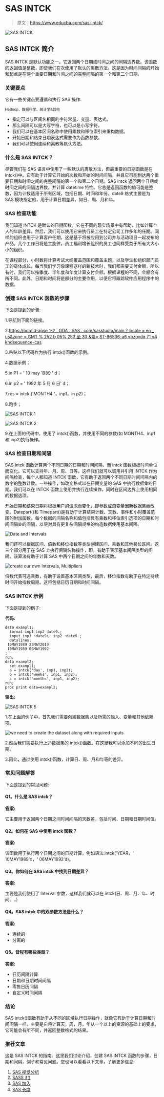 # SAS INTCK

> 原文：<https://www.educba.com/sas-intck/>

![SAS INTCK](img/411300c2277b5e529fb714153c8512ab.png)



## SAS INTCK 简介

SAS INTCK 是默认功能之一。它返回两个日期或时间之间的间隔边界数。该函数的返回值是整数，即使我们在次使用了默认的离散方法。这是因为时间间隔的开始和起点是在两个重要日期和时间之间的完整间隔的第一个和第二个日期。

### 关键要点

它有一些关键点要遵循和执行 SAS 操作:

<small>Hadoop、数据科学、统计学&其他</small>

*   指定可以与区间名相同的字符常量、变量、表达式。
*   那么间隔可以是大写字符，也可以是小写字符。
*   我们可以在基本区间名称中使用乘数和移位索引来重构数据。
*   开始日期和结束日期表达式需要作为函数参数。
*   我们可以使用连续和离散等默认方法。

### 什么是 SAS INTCK？

尽管我们在 SAS 语言中使用了一些默认的离散方法，但最重要的日期函数是在 intck()中。它有助于计算它开始的次数和开始的时间间隔，并且它可能到达两个重要日期和时间之间的完整间隔的第一个和第二个日期。SAS intck 返回两个日期或时间之间的间隔边界数，并计算 datetime 特性。它总是返回函数的值可能是整数，因为计数适用于所有区域，包括日期、时间和年份。date9 格式主要是为 SAS 模块指定的，用于计算日期差异，如日、周、月和年。

### SAS 检查功能

我们知道 INTCK 是默认的日期函数，它在不同的现实场景中有帮助，比如计算个人的年龄差异。然后，我们可以使用它来执行员工在特定公司工作多年的任期。同样的组织也用于计算客户任期，这是基于将被应用到公司并与活动项目一起发布的产品。几个工作日将是主旋律，员工福利增长组织的员工也同样受益于所有大大小小的组织。

在课程部分，小时数将计算考试大纲覆盖范围和覆盖主题，以及学生和组织部门员工的载体成长。每当我们学习像课程这样的新技术时，我们都需要支付金额，所以有时，我们可以按季度、半年度和年度计算支付金额。根据课程的不同，金额会有所不同。此外，日期和时间将是部分的主要作用，以便它将跟踪软件应用程序中的数据。

### 创建 SAS INTCK 函数的步骤

下面是提到的步骤:

1.导航到下面的链接。

2.[https://odmid-apse 1-2 . ODA . SAS . com/sasstudio/main？locale = en _ us&zone = GMT % 252 b 05% 253 至 30 &票= ST-86536-a6 vbzovdq 71 v4 khdsequence-cas](https://odamid-apse1-2.oda.sas.com/SASStudio/main?locale=en_US&zone=GMT%252B05%253A30&ticket=ST-86536-a6VbzOvDq71V4KJHdlGe-cas)

3.粘贴以下代码作为执行 intck()函数的示例。

4.数据示例；

5.in P1 = ' 10 may 1989 ' d；

6.in p2 = ' 1992 年 5 月 6 日' d；

7.res = intck ('MONTH4 '，inp1，in p2)；

8.跑步；

![SAS INTCK 1](img/075275443821b705c81f2ecdd6d0a97a.png)



![SAS INTCK 2](img/d75aea7d6fc54e05a891fff52aca0f93.png)



9.在上面的代码中，使用了 intck()函数，并使用不同的参数(如 MONTH4、inp1 和 inp2)执行操作。

### SAS 检查日期和间隔

SAS intck 函数计算两个不同日期的日期和时间间隔，而 intck 函数根据时间单位而变化。它可以支持年、月、周、日等。这样我们就可以调用并引用 INTCK 作为间隔检查，每个人都知道 INTCK 函数，它有助于返回两个不同日期时间间隔内的数字的整数计数。一些操作，如改变格式以在日期变量的 SAS 中执行数据集的日期。我们可以在 INTCK 函数上使用并执行连续操作，同时在区间边界上使用相同的数据选项。

开始日期和结束日期将根据用户的请求而变化，即参数或自变量因新数据集而改变。Datepart()和 Timepart()是有助于计算结果计数、天数、事件和小时覆盖范围的附加函数。每个数据的间隔名称和值包括具有乘数和移位索引选项的日期和时间间隔处的间隔，以便对具有更复杂间隔规格的构造数据使用基本间隔。

![Date and Intervals](img/620802fc5dfd06108e94cbf3cd996e0d.png)



我们还可以根据区间、倍数和移位指数等类型创建区间、乘数和其他移位区间。这三个部分用于在 SAS 上执行间隔名称操作，即，有助于表示基本间隔类型的间隔。该算法有助于计算 SAS 中两个日期之间的年数和天数。

![create our own Intervals, Multipliers](img/702d5e86e2ecbcb1fc86af2f2ef721fa.png)



倍数代表可选乘数，有助于设置基本区间类型，最后，移位指数有助于在特定持续时间开始指数周期。这将包括日历日期和时间间隔。

### SAS INTCK 示例

下面是提到的例子:

**代码:**

```
data exampl1;
  format inp1 inp2 date9.;
  input inp1 :date9\. inp2 :date9.;
  datalines;
 10MAY1989 22MAY2019
 10MAY1989 06MAY1992
;
run;
data exampl2;
  set exampl1;
  a = intck('day', inp1, inp2);
  b = intck('weeks', inp1, inp2);
  c = intck('months', inp1, inp2);
run;
proc print data=exampl2;
```

**输出:**

![SAS INTCK 5](img/3fdf6fbb39870e9b1fd55c647dc078e6.png)



1.在上面的例子中，首先我们需要创建数据集以及所需的输入、变量和其他依赖项。

![we need to create the dataset along with required inputs](img/385fd5a629fab2acaf7871a3ddf972c1.png)



2.然后我们需要执行上述数据集的 intck()函数。在这里我可以添加不同的出生日期。

3.因此，通过使用 intck()函数，计算日、周、月和年等的差异。

### 常见问题解答

下面是提到的常见问题:

#### Q1。什么是 SAS intck？

**答案:**

它主要用于返回两个日期之间时间间隔的天数差，包括时间、日期和日期时间值。

#### Q2。如何在 SAS 中使用 intck 函数？

**答案:**

该函数用于执行两个日期之间的日期计算，例如语法:intck('YEAR，' 10MAY1989'd，' 06MAY1992'd)。

#### Q3。你如何在 SAS intck 中找到日期差异？

**答案:**

主要是我们使用了 Interval 参数，这样我们就可以在 intck(日、周、月、年、时间、..)

#### Q4。SAS intck 中的双参数方法是什么？

**答案:**

*   连续的
*   分离的

#### Q5。音程有哪些类型？

**答案:**

*   日历间隔计算
*   日期和日期时间间隔
*   零售日历间隔
*   自定义时间间隔

### 结论

SAS intck()函数有助于从不同的区域执行日期操作，就像它有助于计算日期和时间间隔一样。主要是它将计算天，周，月，年从一个以上的资源的基础上的要求，它可能会有所不同，并返回整数格式的结果。

### 推荐文章

这是 SAS INTCK 的指南。这里我们讨论介绍，创建 SAS INTCK 函数的步骤，日期和间隔，例子和常见问题。您也可以看看以下文章，了解更多信息–

1.  [SAS 视觉分析](https://www.educba.com/sas-visual-analytics/)
2.  [SASS if()](https://www.educba.com/sass-if/)
3.  [SAS 加入](https://www.educba.com/sas-join/)
4.  [SAS 长度](https://www.educba.com/sas-length/)





